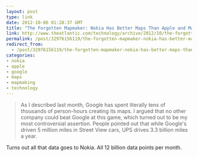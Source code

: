 ```yaml
---
layout: post
type: link
date: 2012-10-06 01:28:37 GMT
title: "The Forgotten Mapmaker: Nokia Has Better Maps Than Apple and Maybe Even Google"
link: http://www.theatlantic.com/technology/archive/2012/10/the-forgotten-mapmaker-nokia-has-better-maps-than-apple-and-maybe-even-google/263150/
permalink: /post/32976156119/the-forgotten-mapmaker-nokia-has-better-maps-than
redirect_from: 
  - /post/32976156119/the-forgotten-mapmaker-nokia-has-better-maps-than
categories:
- nokia
- apple
- google
- maps
- mapmaking
- technology
---
```

<blockquote>As I described last month, Google has spent literally tens of thousands of person-hours creating its maps. I argued that no other company could beat Google at this game, which turned out to be my most controversial assertion. People pointed out that while Google's driven 5 million miles in Street View cars, UPS drives 3.3 billion miles a year.</blockquote>
<p>Turns out all that data goes to Nokia. All 12 billion data points per month.</p>
